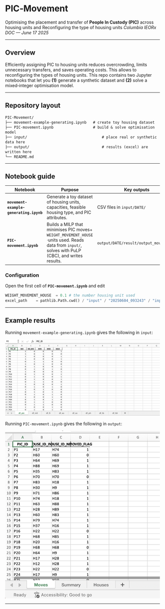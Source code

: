 # PIC‑Movement

Optimising the placement and transfer of **People In Custody (PIC)** across housing units and Reconfiguring the type of housing units
*Columbia IEORx DOC — June 17 2025*

---

## Overview

Efficiently assigning PIC to housing units reduces overcrowding, limits unnecessary transfers, and saves operating costs. This allows to reconfiguring the types of housing units. This repo contains two Jupyter notebooks that let you **(1)** generate a synthetic dataset and **(2)** solve a mixed‑integer optimisation model.

---

## Repository layout

```
PIC-Movement/
├── movement-example-generating.ipynb   # create toy housing dataset
├── PIC-movement.ipynb                  # build & solve optimisation model
├── input/                                  # place real or synthetic data here
├── output/                                 # results (excel) are written here
└── README.md
```

---



## Notebook guide

| Notebook                                | Purpose                                                                                                                                                    | Key outputs                                         |
| --------------------------------------- | ---------------------------------------------------------------------------------------------------------------------------------------------------------- | --------------------------------------------------- |
| **`movement-example-generating.ipynb`** | Generate a toy dataset of housing units, capacities, feasible housing type, and PIC attributes.                                                                                | CSV files in `input/DATE/`                               |
| **`PIC-movement.ipynb`**                | Builds a MILP that minimises  $\text{PIC moves}$+ `WEIGHT_MOVEMENT_HOUSE` $\cdot  \text{units used}$. Reads data from `input/`, solves with PuLP (CBC), and writes results. | `output/DATE/result/output_moves.xlsx` |

### Configuration

Open the first cell of **`PIC-movement.ipynb`** and edit

```python
WEIGHT_MOVEMENT_HOUSE  = 0.1 # the number housing unit used
excel_path    = pathlib.Path.cwd() / "input" / "20250604_093243" / "input.xlsx" # change the location of the input here 
```

---

## Example results

Running `movement-example-generating.ipynb` gives the following in  `input`:

![Synthetic dataset preview](docs/input.png)

Running `PIC-movement.ipynb` gives the following in  `output`:

![Synthetic optimization result preview](docs/output.png)

---





